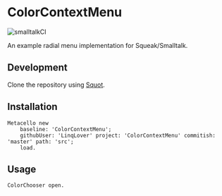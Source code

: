 # ColorContextMenu

![smalltalkCI](https://github.com/LinqLover/ColorContextMenu/workflows/smalltalkCI/badge.svg)

An example radial menu implementation for Squeak/Smalltalk.

## Development

Clone the repository using [Squot](https://github.com/hpi-swa/Squot).

## Installation

```smalltalk
Metacello new
	baseline: 'ColorContextMenu';
	githubUser: 'LinqLover' project: 'ColorContextMenu' commitish: 'master' path: 'src';
	load.
```

## Usage

```smalltalk
ColorChooser open.
```
